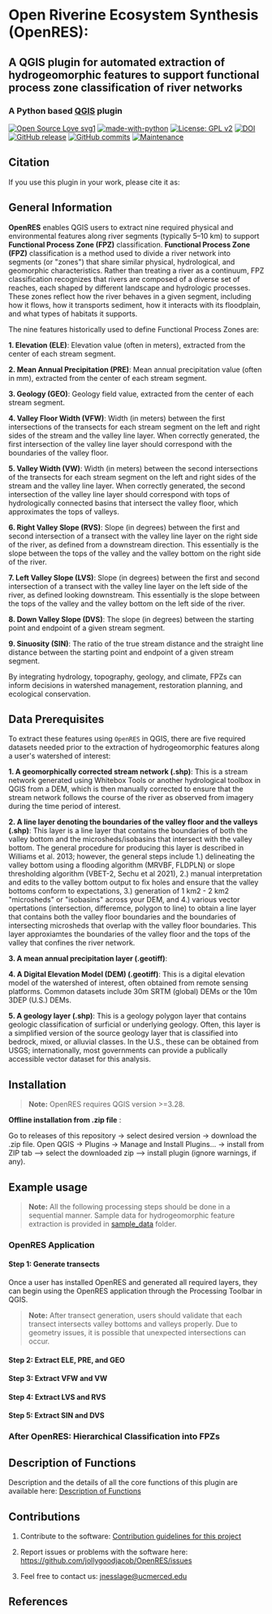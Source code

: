 # Open Riverine Ecosystem Synthesis (OpenRES):

## A QGIS plugin for automated extraction of hydrogeomorphic features to support functional process zone classification of river networks

### A Python based [QGIS](https://qgis.org/en/site/index.html) plugin 
[![Open Source Love svg1](https://badges.frapsoft.com/os/v1/open-source.svg?v=103)](https://github.com/ellerbrock/open-source-badges/)
[![made-with-python](https://img.shields.io/badge/Made%20with-Python-ffd040.svg)](https://www.python.org/)
[![License: GPL v2](https://img.shields.io/badge/License-GPL%20v2-blue.svg)](https://www.gnu.org/licenses/old-licenses/gpl-2.0.html)
[![DOI]()]()
[![GitHub release](https://img.shields.io/github/v/release/jollygoodjacob/OpenRES)](https://github.com/jollygoodjacob/OpenRES/releases)
[![GitHub commits](https://img.shields.io/github/commits-since/jollygoodjacob/OpenRES/v1.0.0)](https://github.com/jollygoodjacob/OpenRES/commits)
[![Maintenance](https://img.shields.io/badge/Maintained%3F-yes-green.svg)](https://GitHub.com/jollygoodjacob/OpenRES/graphs/commit-activity)

## Citation

If you use this plugin in your work, please cite it as:

## General Information

**OpenRES** enables QGIS users to extract nine required physical and environmental features along river segments (typically 5–10 km) to support **Functional Process Zone (FPZ)** classification. **Functional Process Zone (FPZ)** classification is a method used to divide a river network into segments (or "zones") that share similar physical, hydrological, and geomorphic characteristics. Rather than treating a river as a continuum, FPZ classification recognizes that rivers are composed of a diverse set of reaches, each shaped by different landscape and hydrologic processes. These zones reflect how the river behaves in a given segment, including how it flows, how it transports sediment, how it interacts with its floodplain, and what types of habitats it supports.

The nine features historically used to define Functional Process Zones are:

  **1.  Elevation (ELE)**: Elevation value (often in meters), extracted from the center of each stream segment.    
  
  **2.  Mean Annual Precipitation (PRE)**: Mean annual precipitation value (often in mm), extracted from the center of each stream segment.    
  
  **3.  Geology (GEO)**: Geology field value, extracted from the center of each stream segment.      
  
  **4.  Valley Floor Width (VFW)**: Width (in meters) between the first intersections of the transects for each stream segment on the left and right sides of the stream and the valley line layer. When correctly generated, the first intersection of the valley line layer should correspond with the boundaries of the valley floor.      
  
  **5.  Valley Width (VW)**: Width (in meters) between the second intersections of the transects for each stream segment on the left and right sides of the stream and the valley line layer. When correctly generated, the second intersection of the valley line layer should correspond with tops of hydrologically connected basins that intersect the valley floor, which approximates the tops of valleys. 
  
  **6.  Right Valley Slope (RVS)**: Slope (in degrees) between the first and second intersection of a transect with the valley line layer on the right side of the river, as defined from a downstream direction. This essentially is the slope between the tops of the valley and the valley bottom on the right side of the river.
  
  **7.  Left Valley Slope (LVS)**: Slope (in degrees) between the first and second intersection of a transect with the valley line layer on the left side of the river, as defined looking downstream. This essentially is the slope between the tops of the valley and the valley bottom on the left side of the river. 
  
  **8.  Down Valley Slope (DVS)**: The slope (in degrees) between the starting point and endpoint of a given stream segment.
  
  **9.  Sinuosity (SIN)**: The ratio of the true stream distance and the straight line distance between the starting point and endpoint of a given stream segment.

By integrating hydrology, topography, geology, and climate, FPZs can inform decisions in watershed management, restoration planning, and ecological conservation.

## Data Prerequisites

To extract these features using `OpenRES` in QGIS, there are five required datasets needed prior to the extraction of
hydrogeomorphic features along a user's watershed of interest:

**1.  A geomorphically corrected stream network (.shp)**: This is a stream network generated using Whitebox Tools or another hydrological toolbox in QGIS from a DEM, which is then manually corrected to ensure that the stream network follows the course of the river as observed from imagery during the time period of interest.    

**2.  A line layer denoting the boundaries of the valley floor and the valleys (.shp)**: This layer is a line layer that contains the boundaries of both the valley bottom and the microsheds/isobasins that intersect with the valley bottom. The general procedure for producing this layer is described in Williams et al. 2013; however, the general steps include 1.) delineating the valley bottom using a flooding algorithm (MRVBF, FLDPLN) or slope thresholding algorithm (VBET-2, Sechu et al 2021), 2.) manual interpretation and edits to the valley bottom output to fix holes and ensure that the valley bottoms conform to expectations, 3.) generation of 1 km2 - 2 km2 "microsheds" or "isobasins" across your DEM, and 4.) various vector opertations (intersection, differemce, polygon to line) to obtain a line layer that contains both the valley floor boundaries and the boundaries of intersecting microsheds that overlap with the valley floor boundaries. This layer approxiamtes the boundaries of the valley floor and the tops of the valley that confines the river network.

**3.  A mean annual precipitation layer (.geotiff)**:

**4.  A Digital Elevation Model (DEM) (.geotiff)**: This is a digital elevation model of the watershed of interest, often obtained from remote sensing platforms. Common datasets include 30m SRTM (global) DEMs or the 10m 3DEP (U.S.) DEMs.

**5.  A geology layer (.shp)**: This is a geology polygon layer that contains geologic classification of surficial or underlying geology. Often, this layer is a simplified version of the source geology layer that is classified into bedrock, mixed, or alluvial classes. In the U.S., these can be obtained from USGS; internationally, most governments can provide a publically accessible vector dataset for this analysis.


## Installation

> **Note:** OpenRES requires QGIS version \>=3.28.

**Offline installation from .zip file** :

Go to releases of this repository -\> select desired version -\>
download the .zip file. Open QGIS -\> Plugins -\> Manage and Install
Plugins... -\> install from ZIP tab --\> select the downloaded zip --\>
install plugin (ignore warnings, if any).

## Example usage

> **Note:** All the following processing steps should be done in a
> sequential manner. Sample data for hydrogeomorphic feature extraction
> is provided in [sample_data](/sample_data/) folder.



### OpenRES Application


#### Step 1: Generate transects
Once a user has installed OpenRES and generated all required layers, they can begin using the OpenRES application through the Processing Toolbar in QGIS.

> **Note:** After transect generation, users should validate that each
> transect intersects valley bottoms and valleys properly. Due to
> geometry issues, it is possible that unexpected intersections can
> occur.

#### Step 2: Extract ELE, PRE, and GEO

#### Step 3: Extract VFW and VW

#### Step 4: Extract LVS and RVS

#### Step 5: Extract SIN and DVS

### After OpenRES: Hierarchical Classification into FPZs

## Description of Functions

Description and the details of all the core functions of this plugin are available here: [Description of Functions](help/Functions_description.md)

## Contributions
1) Contribute to the software: [Contribution guidelines for this project](help/CONTRIBUTING.md)

2) Report issues or problems with the software here: <https://github.com/jollygoodjacob/OpenRES/issues>

3) Feel free to contact us: <jnesslage@ucmerced.edu>

## References


